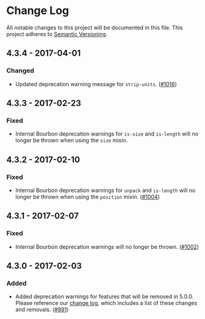 # Change Log

All notable changes to this project will be documented in this file. This
project adheres to [Semantic Versioning](http://semver.org).

## 4.3.4 - 2017-04-01

### Changed

- Updated deprecation warning message for `strip-units`. ([#1016])

[#1016]: https://github.com/thoughtbot/bourbon/pull/1016

## 4.3.3 - 2017-02-23

### Fixed

- Internal Bourbon deprecation warnings for `is-size` and `is-length` will no
  longer be thrown when using the `size` mixin.

## 4.3.2 - 2017-02-10

### Fixed

- Internal Bourbon deprecation warnings for `unpack` and `is-length` will no
  longer be thrown when using the `position` mixin. ([#1004])

[#1004]: https://github.com/thoughtbot/bourbon/pull/1004

## 4.3.1 - 2017-02-07

### Fixed

- Internal Bourbon deprecation warnings will no longer be thrown. ([#1002])

[#1002]: https://github.com/thoughtbot/bourbon/pull/1002

## 4.3.0 - 2017-02-03

### Added

- Added deprecation warnings for features that will be removed in 5.0.0. Please
  reference our [change log], which includes a list of these changes and
  removals. ([#891])

[change log]: https://github.com/thoughtbot/bourbon/blob/master/CHANGELOG.md
[#891]: https://github.com/thoughtbot/bourbon/pull/891
